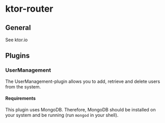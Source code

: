 # ktor-router
## General
See ktor.io

## Plugins
### UserManagement
The UserManagement-plugin allows you to add, retrieve and delete users from the system.

#### Requirements
This plugin uses MongoDB. Therefore, MongoDB should be installed on your system and be running (run `mongod` in your shell).